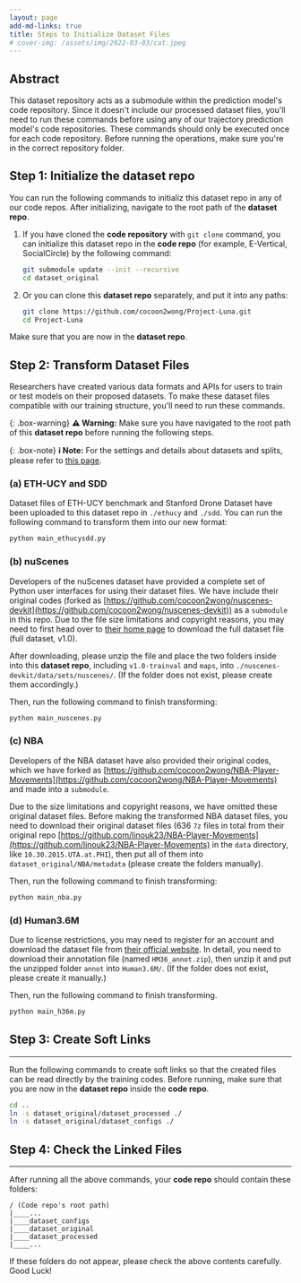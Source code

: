 ```yaml
---
layout: page
add-md-links: true
title: Steps to Initialize Dataset Files
# cover-img: /assets/img/2022-03-03/cat.jpeg
---
```

<!--
 * @Author: Conghao Wong
 * @Date: 2023-03-21 17:52:21
 * @LastEditors: Conghao Wong
 * @LastEditTime: 2024-10-08 11:32:47
 * @Description: file content
 * @Github: https://cocoon2wong.github.io
 * Copyright 2023 Conghao Wong, All Rights Reserved.
-->

## Abstract

This dataset repository acts as a submodule within the prediction model's code repository.
Since it doesn't include our processed dataset files, you'll need to run these commands before using any of our trajectory prediction model's code repositories.
These commands should only be executed once for each code repository.
Before running the operations, make sure you're in the correct repository folder.

## Step 1: Initialize the dataset repo

You can run the following commands to initializ this dataset repo in any of our code repos.
After initializing, navigate to the root path of the **dataset repo**.

1. If you have cloned the **code repository** with `git clone` command, you can initialize this dataset repo in the **code repo** (for example, E-Vertical, SocialCircle) by the following command:

    ```bash
    git submodule update --init --recursive
    cd dataset_original
    ```

2. Or you can clone  this **dataset repo** separately, and put it into any paths:

    ```bash
    git clone https://github.com/cocoon2wong/Project-Luna.git
    cd Project-Luna
    ```

Make sure that you are now in the **dataset repo**.

## Step 2: Transform Dataset Files

Researchers have created various data formats and APIs for users to train or test models on their proposed datasets.
To make these dataset files compatible with our training structure, you'll need to run these commands.

{: .box-warning}
**⚠️ Warning:** Make sure you have navigated to the root path of this **dataset repo** before running the following steps.

{: .box-note}
**ℹ️ Note:** For the settings and details about datasets and splits, please refer to [this page](../notes).

### (a) ETH-UCY and SDD

Dataset files of ETH-UCY benchmark and Stanford Drone Dataset have been uploaded to this dataset repo in `./ethucy` and `./sdd`.
You can run the following command to transform them into our new format:

```bash
python main_ethucysdd.py
```

### (b) nuScenes

Developers of the nuScenes dataset have provided a complete set of Python user interfaces for using their dataset files.
We have include their original codes (forked as [https://github.com/cocoon2wong/nuscenes-devkit](https://github.com/cocoon2wong/nuscenes-devkit)) as a `submodule` in this repo.
Due to the file size limitations and copyright reasons, you may need to first head over to [their home page](https://nuscenes.org/nuscenes) to download the full dataset file (full dataset, v1.0).

After downloading, please unzip the file and place the two folders inside into this **dataset repo**, including `v1.0-trainval` and `maps`, into `./nuscenes-devkit/data/sets/nuscenes/`.
(If the folder does not exist, please create them accordingly.)

Then, run the following command to finish transforming:

```bash
python main_nuscenes.py
```

### (c) NBA

Developers of the NBA dataset have also provided their original codes, which we have forked as [https://github.com/cocoon2wong/NBA-Player-Movements](https://github.com/cocoon2wong/NBA-Player-Movements) and made into a `submodule`.

Due to the size limitations and copyright reasons, we have omitted these original dataset files.
Before making the transformed NBA dataset files, you need to download their original
dataset files (636 `7z` files in total from their original repo [https://github.com/linouk23/NBA-Player-Movements](https://github.com/linouk23/NBA-Player-Movements) in the `data` directory, like `10.30.2015.UTA.at.PHI`), then put all of them into `dataset_original/NBA/metadata` (please create the folders manually).

Then, run the following command to finish transforming:

```bash
python main_nba.py
```

### (d) Human3.6M

Due to license restrictions, you may need to register for an account and download the dataset file from [their official website](http://vision.imar.ro/human3.6m/description.php).
In detail, you need to download their annotation file (named `HM36_annot.zip`), then unzip it and put the unzipped folder `annot` into `Human3.6M/`.
(If the folder does not exist, please create it manually.)

Then, run the following command to finish transforming.

```bash
python main_h36m.py
```

## Step 3: Create Soft Links

---

Run the following commands to create soft links so that the created files can be read directly by the training codes.
Before running, make sure that you are now in the **dataset repo** inside the **code repo**.

```bash
cd ..
ln -s dataset_original/dataset_processed ./
ln -s dataset_original/dataset_configs ./
```

## Step 4: Check the Linked Files

---

After running all the above commands, your **code repo** should contain these folders:

```
/ (Code repo's root path)
|____...
|____dataset_configs
|____dataset_original
|____dataset_processed
|____...
```

If these folders do not appear, please check the above contents carefully.
Good Luck!

